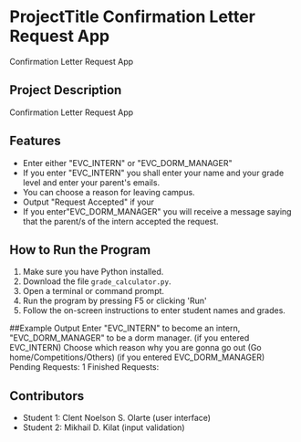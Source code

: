 # ProjectTitle   Confirmation Letter Request App 
Confirmation Letter Request App 
## Project Description
Confirmation Letter Request App
## Features
- Enter either "EVC_INTERN" or "EVC_DORM_MANAGER"
- If you enter "EVC_INTERN" you shall enter your name and your grade level and enter your parent's emails.
- You can choose a reason for leaving campus.
- Output "Request Accepted" if your 
- If you enter"EVC_DORM_MANAGER" you will receive a message saying that the parent/s of the intern accepted the request.


## How to Run the Program
1. Make sure you have Python installed.
2. Download the file `grade_calculator.py`.
3. Open a terminal or command prompt.
4. Run the program by pressing F5 or clicking 'Run' 
5. Follow the on-screen instructions to enter student names and grades.

##Example Output
Enter "EVC_INTERN" to become an intern, "EVC_DORM_MANAGER" to be a dorm manager.
(if you entered EVC_INTERN) Choose which reason why you are gonna go out (Go home/Competitions/Others)
(if you entered EVC_DORM_MANAGER) Pending Requests:  1
                                  Finished Requests:


## Contributors
- Student 1: Clent Noelson S. Olarte (user interface)
- Student 2: Mikhail  D. Kilat (input validation)


